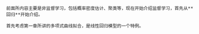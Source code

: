     前面所内容主要是非监督学习，包括概率密度估计、聚类等，现在开始介绍监督学习，首先从**回归**开始介绍。
    
    首先考虑第一章所讲的多项式曲线拟合，是线性回归模型的一个特例。
    
